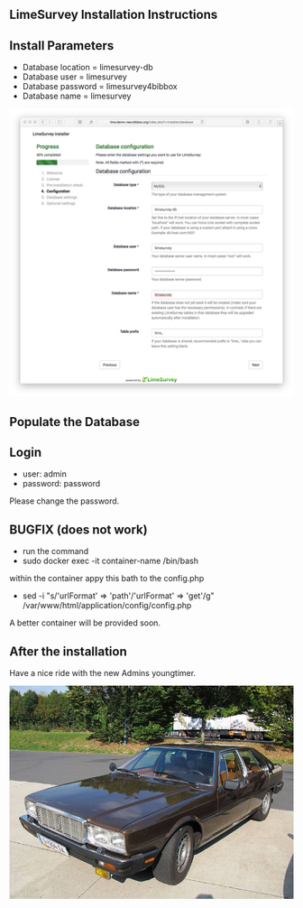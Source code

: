 ## LimeSurvey Installation Instructions 

## Install Parameters

* Database location = limesurvey-db
* Database user = limesurvey
* Database password = limesurvey4bibbox
* Database name = limesurvey

![FINAL](install-screen-01.png)

## Populate the Database

## Login

* user: admin
* password: password

Please change the password. 


## BUGFIX (does not work)

* run the command 
* sudo docker exec -it container-name /bin/bash

within the container appy this bath to the config.php

* sed -i "s/'urlFormat' => 'path'/'urlFormat' => 'get'/g" /var/www/html/application/config/config.php 

A better container will be provided soon. 



## After the installation

Have a nice ride with the new Admins youngtimer.

![FINAL](install-screen-final.jpg)
